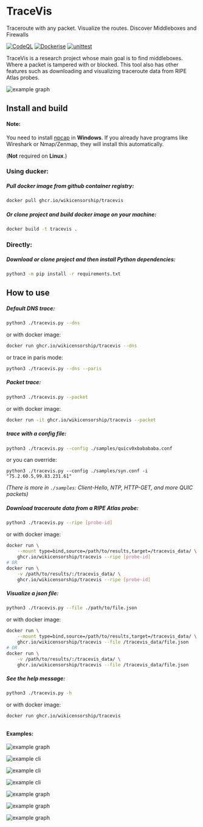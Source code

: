# TraceVis
Traceroute with any packet. Visualize the routes. Discover Middleboxes and Firewalls

[![CodeQL](https://github.com/wikicensorship/tracevis/actions/workflows/codeql-analysis.yml/badge.svg)](https://github.com/wikicensorship/tracevis/actions/workflows/codeql-analysis.yml)
[![Dockerise](https://github.com/wikicensorship/tracevis/actions/workflows/docker.yml/badge.svg)](https://github.com/wikicensorship/tracevis/actions/workflows/docker.yml)
[![unittest](https://github.com/wikicensorship/tracevis/actions/workflows/unittest.yml/badge.svg)](https://github.com/wikicensorship/tracevis/actions/workflows/unittest.yml)


TraceVis is a research project whose main goal is to find middleboxes. Where a packet is tampered with or blocked. This tool also has other features such as downloading and visualizing traceroute data from RIPE Atlas probes.


![example graph](https://user-images.githubusercontent.com/12384263/159377323-1e4e594e-aca8-4f91-8174-0ba58f6a6454.png)

## Install and build

#### Note:
You need to install [npcap](https://npcap.com/) in **Windows**. If you already have programs like Wireshark or Nmap/Zenmap, they will install this automatically. 

(**Not** required on **Linux**.)

### Using ducker:
##### Pull docker image from github container registry:

```sh
docker pull ghcr.io/wikicensorship/tracevis
```

##### Or clone project and build docker image on your machine:

```sh
docker build -t tracevis .
```

### Directly:
##### Download or clone project and then install Python dependencies:

```sh
python3 -m pip install -r requirements.txt
```

## How to use

##### Default DNS trace:

```sh
python3 ./tracevis.py --dns
```

or with docker image:

```sh
docker run ghcr.io/wikicensorship/tracevis --dns
```

or trace in paris mode:

```sh
python3 ./tracevis.py --dns --paris
```

##### Packet trace:

```sh
python3 ./tracevis.py --packet
```

or with docker image:

```sh
docker run -it ghcr.io/wikicensorship/tracevis --packet
```

##### trace with a config file:

```sh
python3 ./tracevis.py --config ./samples/quicv0xbabababa.conf
```

or you can override:

```
python3 ./tracevis.py --config ./samples/syn.conf -i "75.2.60.5,99.83.231.61"
```

_(There is more in `./samples`: Client-Hello, NTP, HTTP-GET, and more QUIC packets)_

##### Download traceroute data from a RIPE Atlas probe:

```sh
python3 ./tracevis.py --ripe [probe-id]
```

or with docker image:

```sh  
docker run \
    --mount type=bind,source=/path/to/results,target=/tracevis_data/ \
    ghcr.io/wikicensorship/tracevis --ripe [probe-id]
# OR
docker run \
    -v /path/to/results/:/tracevis_data/ \
    ghcr.io/wikicensorship/tracevis --ripe [probe-id]

```

##### Visualize a json file:

```sh
python3 ./tracevis.py --file ./path/to/file.json
```

or with docker image:

```sh
docker run \
    --mount type=bind,source=/path/to/results,target=/tracevis_data/ \
    ghcr.io/wikicensorship/tracevis --file /tracevis_data/file.json
# OR
docker run \
    -v /path/to/results/:/tracevis_data/ \
    ghcr.io/wikicensorship/tracevis --file /tracevis_data/file.json

```

##### See the help message: 

```sh
python3 ./tracevis.py -h
```

or with docker image:

```sh
docker run ghcr.io/wikicensorship/tracevis
```

##

#### Examples:

![example graph](https://user-images.githubusercontent.com/12384263/144353391-b7add54f-ef8b-48e0-988f-8c64b95dca76.png)

![example cli](https://user-images.githubusercontent.com/12384263/137825581-e2bd4bdb-874f-4fad-9a54-6c39beab0398.png)

![example cli](https://user-images.githubusercontent.com/12384263/137825216-e76ddeaa-0592-422b-a08b-bd44329a6934.png)

![example cli](https://user-images.githubusercontent.com/12384263/144353450-4c6fd048-4353-482c-9571-523ad68eda30.png)

![example graph](https://user-images.githubusercontent.com/12384263/137825263-b5bc658e-a5af-47e3-9839-d1c75fa6be1b.png)

![example graph](https://user-images.githubusercontent.com/12384263/144697205-471b83a1-b98b-4b9f-8860-d8649a3d3e90.png)

![example graph](https://user-images.githubusercontent.com/12384263/144353412-37214aaa-040d-4b1f-a4b5-b812b96b1521.png)


